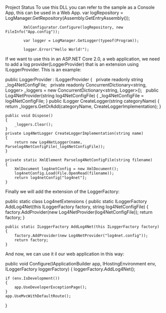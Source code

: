 Project Status
To use this DLL you can refer to the sample as a Console App, this can be used in a Web App.
 var logRepository = LogManager.GetRepository(Assembly.GetEntryAssembly());

            XmlConfigurator.Configure(logRepository, new FileInfo("App.config"));

            var logger = LogManager.GetLogger(typeof(Program));

            logger.Error("Hello World!");
If we want to use this in an ASP.NET Core 2.0, a web application, we need to add a log provider(LoggerProvider) that is an extension using ILoggerProvider.
This is an example:

public LoggerProvider : ILoggerProvider
{
   private readonly string _log4NetConfigFile;
      private readonly ConcurrentDictionary<string, Logger> _loggers =
        new ConcurrentDictionary<string, Logger>();
   
    public Log4NetProvider(string log4NetConfigFile)
    {
        _log4NetConfigFile = log4NetConfigFile;
    }
    public ILogger CreateLogger(string categoryName)
    {
        return _loggers.GetOrAdd(categoryName, CreateLoggerImplementation);
    }

    public void Dispose()
    {
        _loggers.Clear();
    }
    private Log4NetLogger CreateLoggerImplementation(string name)
    {
        return new Log4NetLogger(name, Parselog4NetConfigFile(_log4NetConfigFile));
    }

    private static XmlElement Parselog4NetConfigFile(string filename)
    {
        XmlDocument log4netConfig = new XmlDocument();
        log4netConfig.Load(File.OpenRead(filename));
        return log4netConfig["log4net"];
    }   
Finally we will add the extension of the LoggerFactory:			

public static class Log4netExtensions
{
    public static ILoggerFactory AddLog4Net(this ILoggerFactory factory, string log4NetConfigFile)
    {
        factory.AddProvider(new Log4NetProvider(log4NetConfigFile));
        return factory;
    }

    public static ILoggerFactory AddLog4Net(this ILoggerFactory factory)
    {
        factory.AddProvider(new Log4NetProvider("log4net.config"));
        return factory;
    }


And now, we can use it il our web application in this way:

public void Configure(IApplicationBuilder app,
    IHostingEnvironment env, ILoggerFactory loggerFactory)
{
    loggerFactory.AddLog4Net();

    if (env.IsDevelopment())
    {
        app.UseDeveloperExceptionPage();
    }
    app.UseMvcWithDefaultRoute();
}






